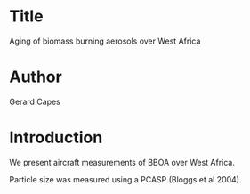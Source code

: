 # Title
Aging of biomass burning aerosols over West Africa

# Author
Gerard Capes

# Introduction
We present aircraft measurements of BBOA over West Africa.

Particle size was measured using a PCASP (Bloggs et al 2004).